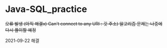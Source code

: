 # Java-SQL_practice

~~오류 발생 (아직 해결x)
Can't connect to any URI : 깃 주소)
알고리즘 문제는 나중에 다시 풀이할 예정~~

2021-09-22 해결  


